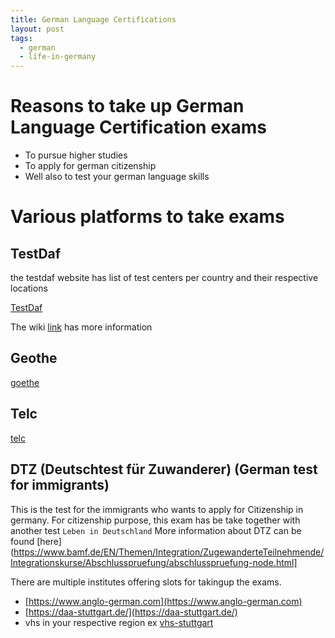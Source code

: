 ```yaml
---
title: German Language Certifications
layout: post
tags:
  - german
  - life-in-germany
---
```


# Reasons to take up German Language Certification exams

* To pursue higher studies
* To apply for german citizenship
* Well also to test your german language skills


# Various platforms to take exams

## TestDaf

the testdaf website has list of test centers per country and their respective locations

[TestDaf](https://www.testdaf.de)

The wiki [link](https://en.m.wikipedia.org/wiki/TestDaF) has more information

## Geothe

[goethe](https://www.goethe.de)

## Telc

[telc](https://www.telc.net)

## DTZ (Deutschtest für Zuwanderer) (German test for immigrants)

This is the test for the immigrants who wants to apply for Citizenship in germany. 
For citizenship purpose, this exam has be take together with another test ```Leben in Deutschland```
More information about DTZ can be found [here](https://www.bamf.de/EN/Themen/Integration/ZugewanderteTeilnehmende/Integrationskurse/Abschlusspruefung/abschlusspruefung-node.html]

There are multiple institutes offering slots for takingup the exams. 

+ [https://www.anglo-german.com](https://www.anglo-german.com)
+ [https://daa-stuttgart.de/](https://daa-stuttgart.de/)
+ vhs in your respective region ex [vhs-stuttgart](https://vhs-stuttgart.de/programm/deutsch-und-integration/deutsch-und-integration-german-and-integration/language-test/) 

